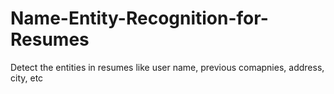 # Name-Entity-Recognition-for-Resumes
Detect the entities in resumes like user name, previous comapnies, address, city, etc
